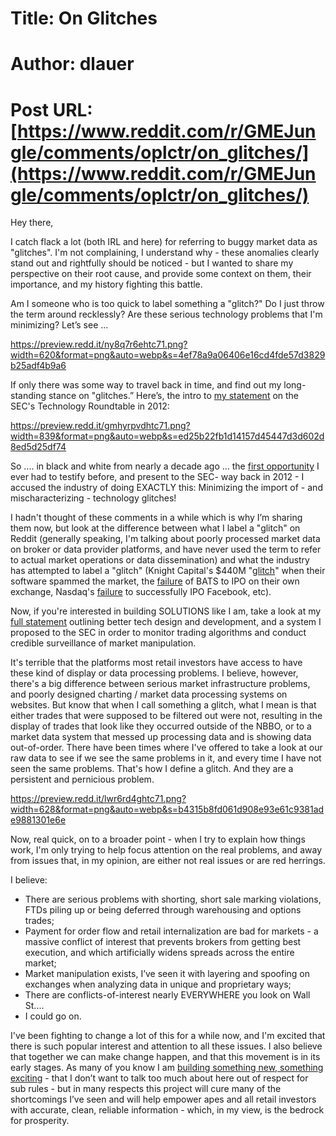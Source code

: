 # Title: On Glitches
# Author: dlauer
# Post URL: [https://www.reddit.com/r/GMEJungle/comments/oplctr/on_glitches/](https://www.reddit.com/r/GMEJungle/comments/oplctr/on_glitches/)


Hey there,

I catch flack a lot (both IRL and here) for referring to buggy market data as "glitches". I'm not complaining, I understand why - these anomalies clearly stand out and rightfully should be noticed - but I wanted to share my perspective on their root cause, and provide some context on them, their importance, and my history fighting this battle.

Am I someone who is too quick to label something a "glitch?" Do I just throw the term around recklessly? Are these serious technology problems that I'm minimizing? Let’s see ...

https://preview.redd.it/ny8q7r6ehtc71.png?width=620&format=png&auto=webp&s=4ef78a9a06406e16cd4fde57d3829b25adf4b9a6

If only there was some way to travel back in time, and find out my long-standing stance on "glitches.” Here’s, the intro to [my statement](https://www.sec.gov/comments/4-652/4652-32.pdf) on the SEC's Technology Roundtable in 2012:

https://preview.redd.it/gmhyrpvdhtc71.png?width=839&format=png&auto=webp&s=ed25b22fb1d14157d45447d3d602d8ed5d25df74

So .... in black and white from nearly a decade ago … the [first opportunity](https://www.sec.gov/comments/4-652/4652-32.pdf) I ever had to testify before, and present to the SEC- way back in 2012 - I accused the industry of doing EXACTLY this: Minimizing the import of - and mischaracterizing - technology glitches!

I hadn't thought of these comments in a while which is why I’m sharing them now, but look at the difference between what I label a "glitch" on Reddit (generally speaking, I'm talking about poorly processed market data on broker or data provider platforms, and have never used the term to refer to actual market operations or data dissemination) and what the industry has attempted to label a "glitch" (Knight Capital's $440M "[glitch](https://www.henricodolfing.com/2019/06/project-failure-case-study-knight-capital.html)" when their software spammed the market, the [failure](https://money.cnn.com/2016/04/04/investing/bats-ipo-embarrassment-exchange/index.html) of BATS to IPO on their own exchange, Nasdaq's [failure](https://www.cbsnews.com/news/facebook-ipo-trading-glitch-sullies-nasdaq/) to successfully IPO Facebook, etc).

Now, if you're interested in building SOLUTIONS like I am, take a look at my [full statement](https://www.sec.gov/comments/4-652/4652-32.pdf) outlining better tech design and development, and a system I proposed to the SEC in order to monitor trading algorithms and conduct credible surveillance of market manipulation.

It's terrible that the platforms most retail investors have access to have these kind of display or data processing problems. I believe, however, there's a big difference between serious market infrastructure problems, and poorly designed charting / market data processing systems on websites. But know that when I call something a glitch, what I mean is that either trades that were supposed to be filtered out were not, resulting in the display of trades that look like they occurred outside of the NBBO, or to a market data system that messed up processing data and is showing data out-of-order. There have been times where I've offered to take a look at our raw data to see if we see the same problems in it, and every time I have not seen the same problems. That's how I define a glitch. And they are a persistent and pernicious problem.

https://preview.redd.it/lwr6rd4ghtc71.png?width=628&format=png&auto=webp&s=b4315b8fd061d908e93e61c9381ade9881301e6e

Now, real quick, on to a broader point - when I try to explain how things work, I'm only trying to help focus attention on the real problems, and away from issues that, in my opinion, are either not real issues or are red herrings.

I believe:

* There are serious problems with shorting, short sale marking violations, FTDs piling up or being deferred through warehousing and options trades;
* Payment for order flow and retail internalization are bad for markets - a massive conflict of interest that prevents brokers from getting best execution, and which artificially widens spreads across the entire market;
* Market manipulation exists, I’ve seen it with layering and spoofing on exchanges when analyzing data in unique and proprietary ways;
* There are conflicts-of-interest nearly EVERYWHERE you look on Wall St....
* I could go on.

I've been fighting to change a lot of this for a while now, and I'm excited that there is such popular interest and attention to all these issues. I also believe that together we can make change happen, and that this movement is in its early stages. As many of you know I am [building something new, something exciting](https://www.reddit.com/r/UrvinFinance/comments/oo3qb8/crowdfunding_access_is_open/) \- that I don’t want to talk too much about here out of respect for sub rules - but in many respects this project will cure many of the shortcomings I’ve seen and will help empower apes and all retail investors with accurate, clean, reliable information - which, in my view, is the bedrock for prosperity.